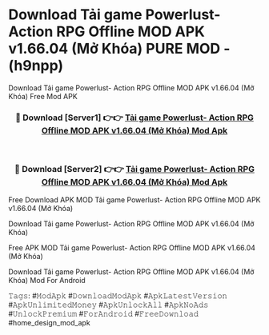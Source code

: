 # Download Tải game Powerlust- Action RPG Offline MOD APK v1.66.04 (Mở Khóa) PURE MOD - (h9npp)
Download Tải game Powerlust- Action RPG Offline MOD APK v1.66.04 (Mở Khóa) Free Mod APK

<div align="center">
<h3>🔴 Download [Server1] 👉👉 <a href="https://apk-comot.site?title=Tải_game_Powerlust-_Action_RPG_Offline_MOD_APK_v1.66.04_(Mở_Khóa)">Tải game Powerlust- Action RPG Offline MOD APK v1.66.04 (Mở Khóa) Mod Apk</a></h3><br>

<h3>🔴 Download [Server2] 👉👉 <a href="https://apk-comot.site?title=Tải_game_Powerlust-_Action_RPG_Offline_MOD_APK_v1.66.04_(Mở_Khóa)">Tải game Powerlust- Action RPG Offline MOD APK v1.66.04 (Mở Khóa) Mod Apk</a></h3>
</div>


Free Download APK MOD Tải game Powerlust- Action RPG Offline MOD APK v1.66.04 (Mở Khóa)

Download Tải game Powerlust- Action RPG Offline MOD APK v1.66.04 (Mở Khóa) 

Free APK MOD Tải game Powerlust- Action RPG Offline MOD APK v1.66.04 (Mở Khóa) 

Download Tải game Powerlust- Action RPG Offline MOD APK v1.66.04 (Mở Khóa) Mod For Android

𝚃𝚊𝚐𝚜: #𝙼𝚘𝚍𝙰𝚙𝚔 #𝙳𝚘𝚠𝚗𝚕𝚘𝚊𝚍𝙼𝚘𝚍𝙰𝚙𝚔 #𝙰𝚙𝚔𝙻𝚊𝚝𝚎𝚜𝚝𝚅𝚎𝚛𝚜𝚒𝚘𝚗 #𝙰𝚙𝚔𝚄𝚗𝚕𝚒𝚖𝚒𝚝𝚎𝚍𝙼𝚘𝚗𝚎𝚢 #𝙰𝚙𝚔𝚄𝚗𝚕𝚘𝚌𝚔𝙰𝚕𝚕 #𝙰𝚙𝚔𝙽𝚘𝙰𝚍𝚜 #𝚄𝚗𝚕𝚘𝚌𝚔𝙿𝚛𝚎𝚖𝚒𝚞𝚖 #𝙵𝚘𝚛𝙰𝚗𝚍𝚛𝚘𝚒𝚍 #𝙵𝚛𝚎𝚎𝙳𝚘𝚠𝚗𝚕𝚘𝚊𝚍 #home_design_mod_apk